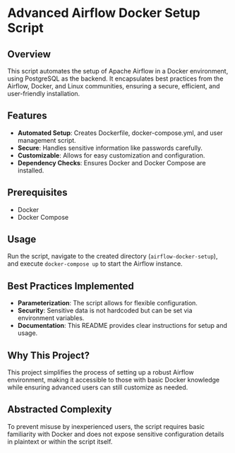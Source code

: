 # Advanced Airflow Docker Setup Script

## Overview
This script automates the setup of Apache Airflow in a Docker environment, using PostgreSQL as the backend. It encapsulates best practices from the Airflow, Docker, and Linux communities, ensuring a secure, efficient, and user-friendly installation.

## Features
- **Automated Setup**: Creates Dockerfile, docker-compose.yml, and user management script.
- **Secure**: Handles sensitive information like passwords carefully.
- **Customizable**: Allows for easy customization and configuration.
- **Dependency Checks**: Ensures Docker and Docker Compose are installed.

## Prerequisites
- Docker
- Docker Compose

## Usage
Run the script, navigate to the created directory (`airflow-docker-setup`), and execute `docker-compose up` to start the Airflow instance.

## Best Practices Implemented
- **Parameterization**: The script allows for flexible configuration.
- **Security**: Sensitive data is not hardcoded but can be set via environment variables.
- **Documentation**: This README provides clear instructions for setup and usage.

## Why This Project?
This project simplifies the process of setting up a robust Airflow environment, making it accessible to those with basic Docker knowledge while ensuring advanced users can still customize as needed.

## Abstracted Complexity
To prevent misuse by inexperienced users, the script requires basic familiarity with Docker and does not expose sensitive configuration details in plaintext or within the script itself.
